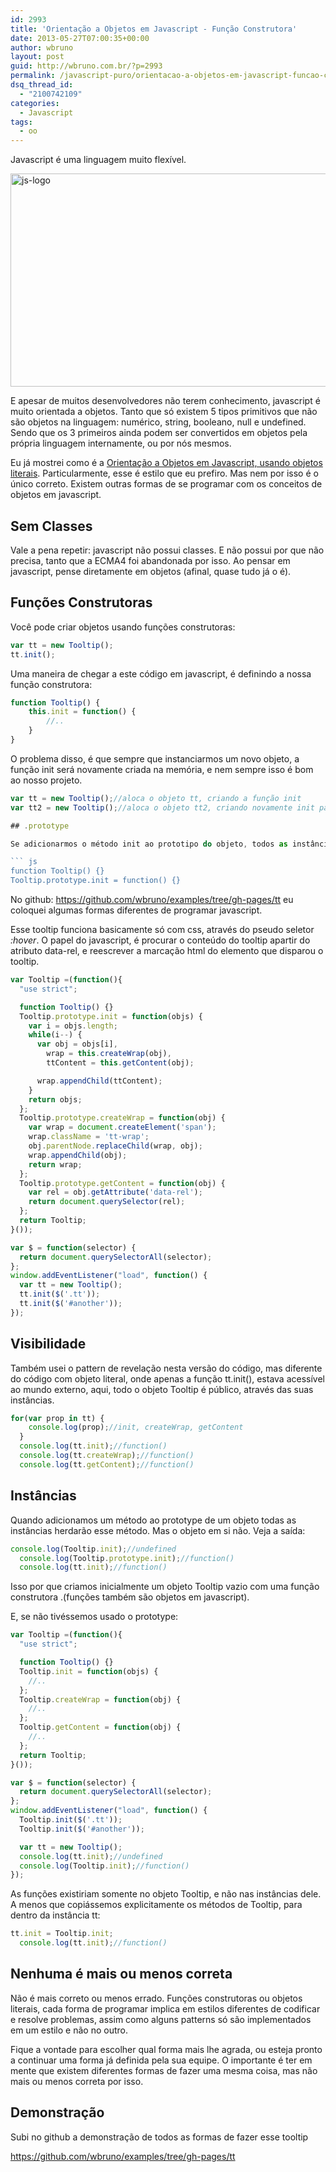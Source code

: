 ```yaml
---
id: 2993
title: 'Orientação a Objetos em Javascript - Função Construtora'
date: 2013-05-27T07:00:35+00:00
author: wbruno
layout: post
guid: http://wbruno.com.br/?p=2993
permalink: /javascript-puro/orientacao-a-objetos-em-javascript-funcao-construtora/
dsq_thread_id:
  - "2100742109"
categories:
  - Javascript
tags:
  - oo
---
```

Javascript é uma linguagem muito flexível.

[<img class="aligncenter size-full wp-image-2978" alt="js-logo" src="/wp-content/uploads/2013/05/js-logo.jpg" width="800" height="341" srcset="/wp-content/uploads/2013/05/js-logo.jpg 800w, /wp-content/uploads/2013/05/js-logo-300x127.jpg 300w" sizes="(max-width: 800px) 100vw, 800px" />](/wp-content/uploads/2013/05/js-logo.jpg)

E apesar de muitos desenvolvedores não terem conhecimento, javascript é muito orientada a objetos. Tanto que só existem 5 tipos primitivos que não são objetos na linguagem: numérico, string, booleano, null e undefined. Sendo que os 3 primeiros ainda podem ser convertidos em objetos pela própria linguagem internamente, ou por nós mesmos.

Eu já mostrei como é a [Orientação a Objetos em Javascript, usando objetos literais](http://wbruno.com.br/javascript-puro/afinal-como-e-orientacao-a-objetos-em-javascript-exemplos/). Particularmente, esse é estilo que eu prefiro. Mas nem por isso é o único correto. Existem outras formas de se programar com os conceitos de objetos em javascript.

<!--more-->

## Sem Classes

Vale a pena repetir: javascript não possui classes. E não possui por que não precisa, tanto que a ECMA4 foi abandonada por isso. Ao pensar em javascript, pense diretamente em objetos (afinal, quase tudo já o é).

## Funções Construtoras

Você pode criar objetos usando funções construtoras:

``` js
var tt = new Tooltip();
tt.init();
```

Uma maneira de chegar a este código em javascript, é definindo a nossa função construtora:

``` js
function Tooltip() {
    this.init = function() {
        //..
    }
}
```

O problema disso, é que sempre que instanciarmos um novo objeto, a função init será novamente criada na memória, e nem sempre isso é bom ao nosso projeto.

``` js
var tt = new Tooltip();//aloca o objeto tt, criando a função init
var tt2 = new Tooltip();//aloca o objeto tt2, criando novamente init para este objeto agora```

## .prototype

Se adicionarmos o método init ao prototipo do objeto, todos as instâncias herdarão esse método e não estaremos enchendo a memória com declarações repetidas.

``` js
function Tooltip() {}
Tooltip.prototype.init = function() {}
```

No github: <a href="https://github.com/wbruno/examples/tree/gh-pages/tt" rel="external">https://github.com/wbruno/examples/tree/gh-pages/tt</a> eu coloquei algumas formas diferentes de programar javascript.

Esse tooltip funciona basicamente só com css, através do pseudo seletor <var>:hover</var>. O papel do javascript, é procurar o conteúdo do tooltip apartir do atributo data-rel, e reescrever a marcação html do elemento que disparou o tooltip.

``` js
var Tooltip =(function(){
  "use strict";

  function Tooltip() {}
  Tooltip.prototype.init = function(objs) {
    var i = objs.length;
    while(i--) {
      var obj = objs[i],
        wrap = this.createWrap(obj),
        ttContent = this.getContent(obj);

      wrap.appendChild(ttContent);
    }
    return objs;
  };
  Tooltip.prototype.createWrap = function(obj) {
    var wrap = document.createElement('span');
    wrap.className = 'tt-wrap';
    obj.parentNode.replaceChild(wrap, obj);
    wrap.appendChild(obj);
    return wrap;
  };
  Tooltip.prototype.getContent = function(obj) {
    var rel = obj.getAttribute('data-rel');
    return document.querySelector(rel);
  };
  return Tooltip;
}());

var $ = function(selector) {
  return document.querySelectorAll(selector);
};
window.addEventListener("load", function() {
  var tt = new Tooltip();
  tt.init($('.tt'));
  tt.init($('#another'));
});
```

## Visibilidade

Também usei o pattern de revelação nesta versão do código, mas diferente do código com objeto literal, onde apenas a função tt.init(), estava acessível ao mundo externo, aqui, todo o objeto Tooltip é público, através das suas instâncias.

``` js
for(var prop in tt) {
    console.log(prop);//init, createWrap, getContent
  }
  console.log(tt.init);//function()
  console.log(tt.createWrap);//function()
  console.log(tt.getContent);//function()
```

## Instâncias

Quando adicionamos um método ao prototype de um objeto todas as instâncias herdarão esse método. Mas o objeto em si não. Veja a saída:

``` js
console.log(Tooltip.init);//undefined
  console.log(Tooltip.prototype.init);//function()
  console.log(tt.init);//function()
```

Isso por que criamos inicialmente um objeto Tooltip vazio com uma função construtora .(funções também são objetos em javascript).

E, se não tivéssemos usado o prototype:

``` js
var Tooltip =(function(){
  "use strict";

  function Tooltip() {}
  Tooltip.init = function(objs) {
    //..
  };
  Tooltip.createWrap = function(obj) {
    //..
  };
  Tooltip.getContent = function(obj) {
    //..
  };
  return Tooltip;
}());

var $ = function(selector) {
  return document.querySelectorAll(selector);
};
window.addEventListener("load", function() {
  Tooltip.init($('.tt'));
  Tooltip.init($('#another'));

  var tt = new Tooltip();
  console.log(tt.init);//undefined
  console.log(Tooltip.init);//function()
});
```

As funções existiriam somente no objeto Tooltip, e não nas instâncias dele. A menos que copiássemos explicitamente os métodos de Tooltip, para dentro da instância tt:

``` js
tt.init = Tooltip.init;
  console.log(tt.init);//function()
```

## Nenhuma é mais ou menos correta

Não é mais correto ou menos errado. Funções construtoras ou objetos literais, cada forma de programar implica em estilos diferentes de codificar e resolve problemas, assim como alguns patterns só são implementados em um estilo e não no outro.

Fique a vontade para escolher qual forma mais lhe agrada, ou esteja pronto a continuar uma forma já definida pela sua equipe. O importante é ter em mente que existem diferentes formas de fazer uma mesma coisa, mas não mais ou menos correta por isso.

## Demonstração

Subi no github a demonstração de todos as formas de fazer esse tooltip

<https://github.com/wbruno/examples/tree/gh-pages/tt>
